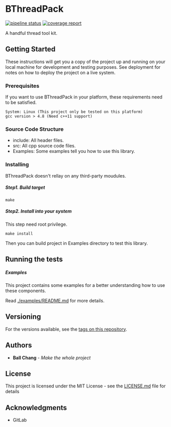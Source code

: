 # BThreadPack #
[![pipeline status](https://gitlab.com/zhangbolily/bthreadpack/badges/master/pipeline.svg)](https://gitlab.com/zhangbolily/bthreadpack/commits/master)
[![coverage report](https://gitlab.com/zhangbolily/bthreadpack/badges/master/coverage.svg)](https://gitlab.com/zhangbolily/bthreadpack/commits/master)

A handful thread tool kit.

## Getting Started

These instructions will get you a copy of the project up and running on your local machine for development and testing purposes. See deployment for notes on how to deploy the project on a live system.

### Prerequisites

If you want to use BThreadPack in your platform, these requirements need to be satisfied.

```
System: Linux (This project only be tested on this platform)
gcc version > 4.8 (Need c++11 support)
```

### Source Code Structure
- include: All header files.
- src: All cpp source code files.
- Examples: Some examples tell you how to use this library.

### Installing

BThreadPack doesn't rellay on any third-party moudules.

##### Step1. Build target

```
make
```

##### Step2. Install into your system

This step need root privilege.

```
make install
```

Then you can build project in Examples directory to test this library.

## Running the tests

##### Examples

This project contains some examples for a better understanding how to use these components.

Read [./examples/README.md](./examples/README.md) for more details.

## Versioning

For the versions available, see the [tags on this repository](https://gitlab.com/zhangbolily/bthreadpack/tags).

## Authors

* **Ball Chang** - *Make the whole project*

## License

This project is licensed under the MIT License - see the [LICENSE.md](LICENSE.md) file for details

## Acknowledgments

* GitLab
